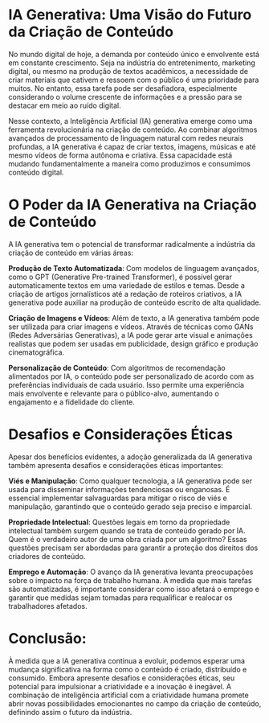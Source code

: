 # IA Generativa: Uma Visão do Futuro da Criação de Conteúdo

No mundo digital de hoje, a demanda por conteúdo único e envolvente está em constante crescimento. Seja na indústria do entretenimento, marketing digital, ou mesmo na produção de textos acadêmicos, a necessidade de criar materiais que cativem e ressoem com o público é uma prioridade para muitos. No entanto, essa tarefa pode ser desafiadora, especialmente considerando o volume crescente de informações e a pressão para se destacar em meio ao ruído digital.


Nesse contexto, a Inteligência Artificial (IA) generativa emerge como uma ferramenta revolucionária na criação de conteúdo. Ao combinar algoritmos avançados de processamento de linguagem natural com redes neurais profundas, a IA generativa é capaz de criar textos, imagens, músicas e até mesmo vídeos de forma autônoma e criativa. Essa capacidade está mudando fundamentalmente a maneira como produzimos e consumimos conteúdo digital.

# O Poder da IA Generativa na Criação de Conteúdo
A IA generativa tem o potencial de transformar radicalmente a indústria da criação de conteúdo em várias áreas:

**Produção de Texto Automatizada**: Com modelos de linguagem avançados, como o GPT (Generative Pre-trained Transformer), é possível gerar automaticamente textos em uma variedade de estilos e temas. Desde a criação de artigos jornalísticos até a redação de roteiros criativos, a IA generativa pode auxiliar na produção de conteúdo escrito de alta qualidade.

**Criação de Imagens e Vídeos**: Além de texto, a IA generativa também pode ser utilizada para criar imagens e vídeos. Através de técnicas como GANs (Redes Adversárias Generativas), a IA pode gerar arte visual e animações realistas que podem ser usadas em publicidade, design gráfico e produção cinematográfica.

**Personalização de Conteúdo**: Com algoritmos de recomendação alimentados por IA, o conteúdo pode ser personalizado de acordo com as preferências individuais de cada usuário. Isso permite uma experiência mais envolvente e relevante para o público-alvo, aumentando o engajamento e a fidelidade do cliente.

# Desafios e Considerações Éticas
Apesar dos benefícios evidentes, a adoção generalizada da IA generativa também apresenta desafios e considerações éticas importantes:

**Viés e Manipulação**: Como qualquer tecnologia, a IA generativa pode ser usada para disseminar informações tendenciosas ou enganosas. É essencial implementar salvaguardas para mitigar o risco de viés e manipulação, garantindo que o conteúdo gerado seja preciso e imparcial.

**Propriedade Intelectual**: Questões legais em torno da propriedade intelectual também surgem quando se trata de conteúdo gerado por IA. Quem é o verdadeiro autor de uma obra criada por um algoritmo? Essas questões precisam ser abordadas para garantir a proteção dos direitos dos criadores de conteúdo.

**Emprego e Automação**: O avanço da IA generativa levanta preocupações sobre o impacto na força de trabalho humana. À medida que mais tarefas são automatizadas, é importante considerar como isso afetará o emprego e garantir que medidas sejam tomadas para requalificar e realocar os trabalhadores afetados.

# Conclusão:
À medida que a IA generativa continua a evoluir, podemos esperar uma mudança significativa na forma como o conteúdo é criado, distribuído e consumido. Embora apresente desafios e considerações éticas, seu potencial para impulsionar a criatividade e a inovação é inegável. A combinação de inteligência artificial com a criatividade humana promete abrir novas possibilidades emocionantes no campo da criação de conteúdo, definindo assim o futuro da indústria.
